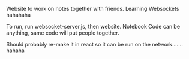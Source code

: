 Website to work on notes together with friends.
Learning Websockets hahahaha


To run, run websocket-server.js, then website.
Notebook Code can be anything, same code will put people together.

Should probably re-make it in react so it can be run on 
the network....... hahaha
